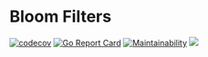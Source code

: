 # Bloom Filters 

[![codecov](https://codecov.io/gh/rtsh13/bfGo/graph/badge.svg?token=U17GKADZU6)](https://codecov.io/gh/rtsh13/bfGo)
[![Go Report Card](https://goreportcard.com/badge/github.com/rtsh13/bfGo)](https://goreportcard.com/report/github.com/rtsh13/bfGo)
[![Maintainability](https://api.codeclimate.com/v1/badges/f603603bd14764748fe3/maintainability)](https://codeclimate.com/github/rtsh13/bfGo/maintainability)
<a href="https://opensource.org/licenses/Apache-2.0"><img src="https://img.shields.io/badge/License-Apache_2.0-blue.svg"></a>

